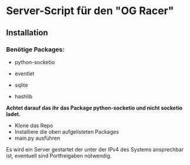 # Server-Script für den "OG Racer"

## Installation
### Benötige Packages:

- python-socketio

- eventlet

- sqlite

- hashlib

**Achtet darauf das ihr das Package python-socketio und nicht socketio ladet.**

- Klone das Repo
- Installiere die oben aufgelisteten Packages
- main.py ausführen

Es wird ein Server gestartet der unter der IPv4 des Systems ansprechbar ist, eventuell sind Portfreigaben notwendig.



